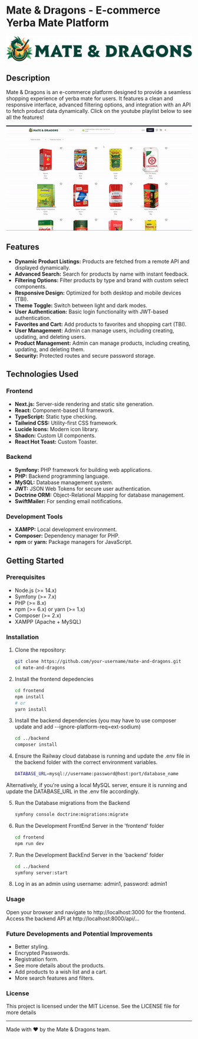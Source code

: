 # Mate & Dragons - E-commerce Yerba Mate Platform

![Mate & Dragons Logo](./frontend/public/mate-and-dragons-logo-horizontal.png)

## Description

Mate & Dragons is an e-commerce platform designed to provide a seamless shopping experience of yerba mate for users. It features a clean and responsive interface, advanced filtering options, and integration with an API to fetch product data dynamically. Click on the youtube playlist below to see all the features!

[![Preview Features](./frontend/public/user-pov.gif)](https://www.youtube.com/playlist?list=PLgjrSICgq_XWWjXJXjTk6b9Ul5wGD5dR0)

## Features

- **Dynamic Product Listings:** Products are fetched from a remote API and displayed dynamically.
- **Advanced Search:** Search for products by name with instant feedback.
- **Filtering Options:** Filter products by type and brand with custom select components.
- **Responsive Design:** Optimized for both desktop and mobile devices (TBI).
- **Theme Toggle:** Switch between light and dark modes.
- **User Authentication:** Basic login functionality with JWT-based authentication.
- **Favorites and Cart:** Add products to favorites and shopping cart (TBI).
- **User Management:** Admin can manage users, including creating, updating, and deleting users.
- **Product Management:** Admin can manage products, including creating, updating, and deleting them.
- **Security:** Protected routes and secure password storage.

## Technologies Used

### Frontend

- **Next.js:** Server-side rendering and static site generation.
- **React:** Component-based UI framework.
- **TypeScript:** Static type checking.
- **Tailwind CSS:** Utility-first CSS framework.
- **Lucide Icons:** Modern icon library.
- **Shadcn:** Custom UI components.
- **React Hot Toast:** Custom Toaster.

### Backend

- **Symfony:** PHP framework for building web applications.
- **PHP:** Backend programming language.
- **MySQL:** Database management system.
- **JWT:** JSON Web Tokens for secure user authentication.
- **Doctrine ORM:** Object-Relational Mapping for database management.
- **SwiftMailer:** For sending email notifications.

### Development Tools

- **XAMPP:** Local development environment.
- **Composer:** Dependency manager for PHP.
- **npm** or **yarn:** Package managers for JavaScript.

## Getting Started

### Prerequisites

- Node.js (>= 14.x)
- Symfony (>= 7.x)
- PHP (>= 8.x)
- npm (>= 6.x) or yarn (>= 1.x)
- Composer (>= 2.x)
- XAMPP (Apache + MySQL)

### Installation

1. Clone the repository:
   ```bash
   git clone https://github.com/your-username/mate-and-dragons.git
   cd mate-and-dragons
2. Install the frontend depedencies
   ```bash
   cd frontend
   npm install
   # or
   yarn install
3. Install the backend dependencies (you may have to use composer update and add --ignore-platform-req=ext-sodium)
   ```bash
   cd ../backend
   composer install
4. Ensure the Railway cloud database is running and update the .env file in the backend folder with the correct environment variables. 
   ```bash
   DATABASE_URL=mysql://username:password@host:port/database_name
Alternatively, if you're using a local MySQL server, ensure it is running and update the DATABASE_URL in the .env file accordingly.

5. Run the Database migrations from the Backend 
   ```bash
   symfony console doctrine:migrations:migrate
6. Run the Development FrontEnd Server in the 'frontend' folder
   ```bash
   cd frontend
   npm run dev
7. Run the Development BackEnd Server in the 'backend' folder
   ```bash
   cd ../backend
   symfony server:start
8. Log in as an admin using username: admin1, password: admin1

### Usage

Open your browser and navigate to http://localhost:3000 for the frontend.
Access the backend API at http://localhost:8000/api/...

### Future Developments and Potential Improvements
- Better styling.
- Encrypted Passwords.
- Registration form.
- See more details about the products.
- Add products to a wish list and a cart.
- More search features and filters.

### License
This project is licensed under the MIT License. See the LICENSE file for more details
_____________________________________________________________________________________

Made with ❤️ by the Mate & Dragons team.
